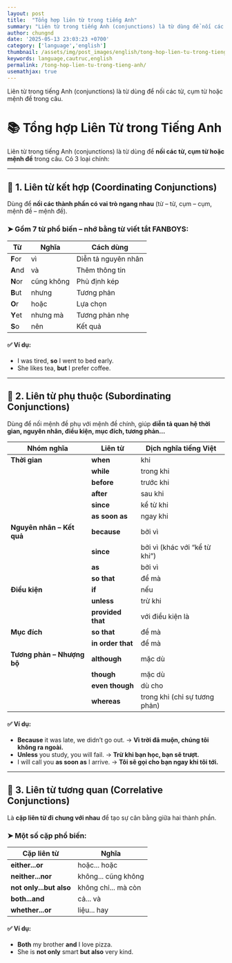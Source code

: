 ```yaml
---
layout: post
title:  "Tổng hợp liên từ trong tiếng Anh"
summary: "Liên từ trong tiếng Anh (conjunctions) là từ dùng để nối các từ, cụm từ hoặc mệnh đề trong câu."
author: chungnd
date: '2025-05-13 23:03:23 +0700'
category: ['language','english']
thumbnail: /assets/img/post_images/english/tong-hop-lien-tu-trong-tieng-anh.png
keywords: language,cautruc,english
permalink: /tong-hop-lien-tu-trong-tieng-anh/
usemathjax: true
---
```


Liên từ trong tiếng Anh (conjunctions) là từ dùng để nối các từ, cụm từ hoặc mệnh đề trong câu.


# 📚 Tổng hợp Liên Từ trong Tiếng Anh

Liên từ trong tiếng Anh (conjunctions) là từ dùng để **nối các từ, cụm từ hoặc mệnh đề** trong câu. Có 3 loại chính:

---

## 🔹 1. Liên từ kết hợp (Coordinating Conjunctions)

Dùng để **nối các thành phần có vai trò ngang nhau** (từ – từ, cụm – cụm, mệnh đề – mệnh đề).

### ➤ Gồm 7 từ phổ biến – nhớ bằng từ viết tắt **FANBOYS**:

| Từ | Nghĩa | Cách dùng |
|-----|--------|-----------|
| **F**or | vì | Diễn tả nguyên nhân |
| **A**nd | và | Thêm thông tin |
| **N**or | cũng không | Phủ định kép |
| **B**ut | nhưng | Tương phản |
| **O**r | hoặc | Lựa chọn |
| **Y**et | nhưng mà | Tương phản nhẹ |
| **S**o | nên | Kết quả |

#### ✅ Ví dụ:
- I was tired, **so** I went to bed early.
- She likes tea, **but** I prefer coffee.

---

## 🔹 2. Liên từ phụ thuộc (Subordinating Conjunctions)

Dùng để nối mệnh đề phụ với mệnh đề chính, giúp **diễn tả quan hệ thời gian, nguyên nhân, điều kiện, mục đích, tương phản…**

| **Nhóm nghĩa** | **Liên từ** | **Dịch nghĩa tiếng Việt** |
|----------------|-------------|----------------------------|
| **Thời gian** | **when** | khi |
| | **while** | trong khi |
| | **before** | trước khi |
| | **after** | sau khi |
| | **since** | kể từ khi |
| | **as soon as** | ngay khi |
| **Nguyên nhân – Kết quả** | **because** | bởi vì |
| | **since** | bởi vì (khác với “kể từ khi”) |
| | **as** | bởi vì |
| | **so that** | để mà |
| **Điều kiện** | **if** | nếu |
| | **unless** | trừ khi |
| | **provided that** | với điều kiện là |
| **Mục đích** | **so that** | để mà |
| | **in order that** | để mà |
| **Tương phản – Nhượng bộ** | **although** | mặc dù |
| | **though** | mặc dù |
| | **even though** | dù cho |
| | **whereas** | trong khi (chỉ sự tương phản) |

#### ✅ Ví dụ:
- **Because** it was late, we didn’t go out. → **Vì trời đã muộn, chúng tôi không ra ngoài.**
- **Unless** you study, you will fail. → **Trừ khi bạn học, bạn sẽ trượt.**
- I will call you **as soon as** I arrive. → **Tôi sẽ gọi cho bạn ngay khi tôi tới.**

---

## 🔹 3. Liên từ tương quan (Correlative Conjunctions)

Là **cặp liên từ đi chung với nhau** để tạo sự cân bằng giữa hai thành phần.

### ➤ Một số cặp phổ biến:

| Cặp liên từ | Nghĩa |
|-------------|--------|
| **either...or** | hoặc... hoặc |
| **neither...nor** | không... cũng không |
| **not only...but also** | không chỉ... mà còn |
| **both...and** | cả... và |
| **whether...or** | liệu... hay |

#### ✅ Ví dụ:
- **Both** my brother **and** I love pizza.
- She is **not only** smart **but also** very kind.
